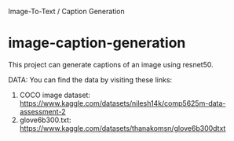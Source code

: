 Image-To-Text / Caption Generation
# image-caption-generation
This project can generate captions of an image using resnet50.

DATA:
You can find the data by visiting these links:
1. COCO image dataset: https://www.kaggle.com/datasets/nilesh14k/comp5625m-data-assessment-2
2. glove6b300.txt: https://www.kaggle.com/datasets/thanakomsn/glove6b300dtxt
